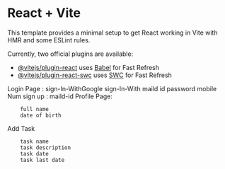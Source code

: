 # React + Vite

This template provides a minimal setup to get React working in Vite with HMR and some ESLint rules.

Currently, two official plugins are available:

- [@vitejs/plugin-react](https://github.com/vitejs/vite-plugin-react/blob/main/packages/plugin-react/README.md) uses [Babel](https://babeljs.io/) for Fast Refresh
- [@vitejs/plugin-react-swc](https://github.com/vitejs/vite-plugin-react-swc) uses [SWC](https://swc.rs/) for Fast Refresh



Login Page :
            sign-In-WithGoogle
            sign-In-With maild id password
            mobile Num
sign up :
            maild-id
Profile Page:

        full name
        date of birth


Add Task

        task name
        task description
        task date
        task last date
        
